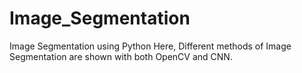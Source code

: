 # Image_Segmentation
Image Segmentation using Python
Here, Different methods of Image Segmentation are shown with both OpenCV and CNN.
